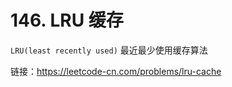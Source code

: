 # 146. LRU 缓存

`LRU(least recently used)` 最近最少使用缓存算法

链接：https://leetcode-cn.com/problems/lru-cache
